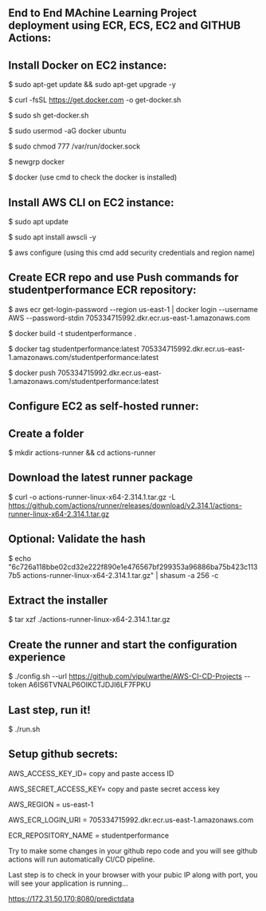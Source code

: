 ## End to End MAchine Learning Project deployment using ECR, ECS, EC2 and GITHUB Actions:

## Install Docker on EC2 instance:

$ sudo apt-get update && sudo apt-get upgrade -y

$ curl -fsSL https://get.docker.com -o get-docker.sh

$ sudo sh get-docker.sh

$ sudo usermod -aG docker ubuntu

$ sudo chmod 777 /var/run/docker.sock

$ newgrp docker

$ docker               (use cmd to check the docker is installed)

## Install AWS CLI on EC2 instance:

$ sudo apt update

$ sudo apt install awscli -y

$ aws configure        (using this cmd add security credentials and region name)

## Create ECR repo and use Push commands for studentperformance ECR repository:

$ aws ecr get-login-password --region us-east-1 | docker login --username AWS --password-stdin 705334715992.dkr.ecr.us-east-1.amazonaws.com

$ docker build -t studentperformance .

$ docker tag studentperformance:latest 705334715992.dkr.ecr.us-east-1.amazonaws.com/studentperformance:latest

$ docker push 705334715992.dkr.ecr.us-east-1.amazonaws.com/studentperformance:latest

## Configure EC2 as self-hosted runner:

## Create a folder

$ mkdir actions-runner && cd actions-runner

## Download the latest runner package
$ curl -o actions-runner-linux-x64-2.314.1.tar.gz -L https://github.com/actions/runner/releases/download/v2.314.1/actions-runner-linux-x64-2.314.1.tar.gz

## Optional: Validate the hash
$ echo "6c726a118bbe02cd32e222f890e1e476567bf299353a96886ba75b423c1137b5  actions-runner-linux-x64-2.314.1.tar.gz" | shasum -a 256 -c

## Extract the installer
$ tar xzf ./actions-runner-linux-x64-2.314.1.tar.gz

## Create the runner and start the configuration experience
$ ./config.sh --url https://github.com/vipulwarthe/AWS-CI-CD-Projects --token A6IS6TVNALP6OIKCTJDJI6LF7FPKU

## Last step, run it!
$ ./run.sh

## Setup github secrets:

AWS_ACCESS_KEY_ID= copy and paste access ID

AWS_SECRET_ACCESS_KEY= copy and paste secret access key

AWS_REGION = us-east-1

AWS_ECR_LOGIN_URI = 705334715992.dkr.ecr.us-east-1.amazonaws.com

ECR_REPOSITORY_NAME = studentperformance

Try to make some changes in your github repo code and you will see github actions will run automatically CI/CD pipeline.

Last step is to check in your browser with your pubic IP along with port, you will see your application is running...

https://172.31.50.170:8080/predictdata
